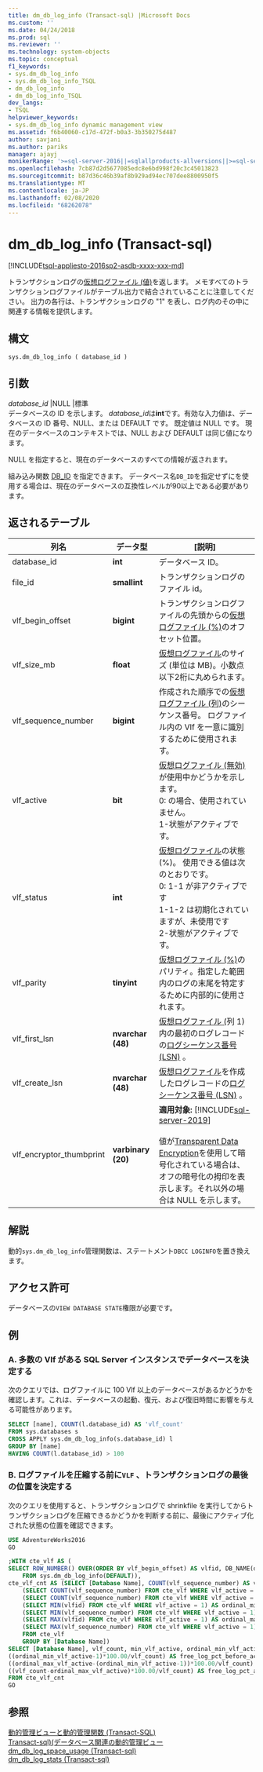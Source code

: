 ```yaml
---
title: dm_db_log_info (Transact-sql) |Microsoft Docs
ms.custom: ''
ms.date: 04/24/2018
ms.prod: sql
ms.reviewer: ''
ms.technology: system-objects
ms.topic: conceptual
f1_keywords:
- sys.dm_db_log_info
- sys.dm_db_log_info_TSQL
- dm_db_log_info
- dm_db_log_info_TSQL
dev_langs:
- TSQL
helpviewer_keywords:
- sys.dm_db_log_info dynamic management view
ms.assetid: f6b40060-c17d-472f-b0a3-3b350275d487
author: savjani
ms.author: pariks
manager: ajayj
monikerRange: '>=sql-server-2016||=sqlallproducts-allversions||>=sql-server-linux-2017||=azuresqldb-mi-current'
ms.openlocfilehash: 7cb87d2d5677085edc8e6bd998f20c3c45013823
ms.sourcegitcommit: b87d36c46b39af8b929ad94ec707dee8800950f5
ms.translationtype: MT
ms.contentlocale: ja-JP
ms.lasthandoff: 02/08/2020
ms.locfileid: "68262078"
---
```

# <a name="sysdm_db_log_info-transact-sql"></a>dm_db_log_info (Transact-sql)
[!INCLUDE[tsql-appliesto-2016sp2-asdb-xxxx-xxx-md](../../includes/tsql-appliesto-2016sp2-asdb-xxxx-xxx-md.md)]

トランザクションログの[仮想ログファイル (値)](../../relational-databases/sql-server-transaction-log-architecture-and-management-guide.md#physical_arch)を返します。 メモすべてのトランザクションログファイルがテーブル出力で結合されていることに注意してください。 出力の各行は、トランザクションログの "1" を表し、ログ内のその中に関連する情報を提供します。

## <a name="syntax"></a>構文  
  
```  
sys.dm_db_log_info ( database_id )  
``` 

## <a name="arguments"></a>引数  
 *database_id* |NULL |標準  
 データベースの ID を示します。 *database_id*は**int**です。有効な入力値は、データベースの ID 番号、NULL、または DEFAULT です。 既定値は NULL です。 現在のデータベースのコンテキストでは、NULL および DEFAULT は同じ値になります。
 
 NULL を指定すると、現在のデータベースのすべての情報が返されます。

 組み込み関数 [DB_ID](../../t-sql/functions/db-id-transact-sql.md) を指定できます。 データベース名`DB_ID`を指定せずにを使用する場合は、現在のデータベースの互換性レベルが90以上である必要があります。  

## <a name="table-returned"></a>返されるテーブル  

|列名|データ型|[説明]|  
|-----------------|---------------|-----------------|  
|database_id|**int**|データベース ID。|
|file_id|**smallint**|トランザクションログのファイル id。|  
|vlf_begin_offset|**bigint** |トランザクションログファイルの先頭からの[仮想ログファイル (%)](../../relational-databases/sql-server-transaction-log-architecture-and-management-guide.md#physical_arch)のオフセット位置。|
|vlf_size_mb |**float** |[仮想ログファイル](../../relational-databases/sql-server-transaction-log-architecture-and-management-guide.md#physical_arch)のサイズ (単位は MB)。小数点以下2桁に丸められます。|     
|vlf_sequence_number|**bigint** |作成された順序での[仮想ログファイル (列)](../../relational-databases/sql-server-transaction-log-architecture-and-management-guide.md#physical_arch)のシーケンス番号。 ログファイル内の Vlf を一意に識別するために使用されます。|
|vlf_active|**bit** |[仮想ログファイル (無効)](../../relational-databases/sql-server-transaction-log-architecture-and-management-guide.md#physical_arch)が使用中かどうかを示します。 <br />0: の場合、使用されていません。<br />1-状態がアクティブです。|
|vlf_status|**int** |[仮想ログファイル](../../relational-databases/sql-server-transaction-log-architecture-and-management-guide.md#physical_arch)の状態 (%)。 使用できる値は次のとおりです。 <br />0: 1-1 が非アクティブです <br />1-1-2 は初期化されていますが、未使用です <br /> 2-状態がアクティブです。|
|vlf_parity|**tinyint** |[仮想ログファイル (%)](../../relational-databases/sql-server-transaction-log-architecture-and-management-guide.md#physical_arch)のパリティ。指定した範囲内のログの末尾を特定するために内部的に使用されます。|
|vlf_first_lsn|**nvarchar (48)** |[仮想ログファイル (](../../relational-databases/sql-server-transaction-log-architecture-and-management-guide.md#physical_arch)列 1) 内の最初のログレコードの[ログシーケンス番号 (LSN)](../../relational-databases/sql-server-transaction-log-architecture-and-management-guide.md#Logical_Arch) 。|
|vlf_create_lsn|**nvarchar (48)** |[仮想ログファイル](../../relational-databases/sql-server-transaction-log-architecture-and-management-guide.md#physical_arch)を作成したログレコードの[ログシーケンス番号 (LSN)](../../relational-databases/sql-server-transaction-log-architecture-and-management-guide.md#Logical_Arch) 。|
|vlf_encryptor_thumbprint|**varbinary (20)**| **適用対象:** [!INCLUDE[sql-server-2019](../../includes/sssqlv15-md.md)] <br><br> 値が[Transparent Data Encryption](../../relational-databases/security/encryption/transparent-data-encryption.md)を使用して暗号化されている場合は、オフの暗号化の拇印を表示します。それ以外の場合は NULL を示します。 |

## <a name="remarks"></a>解説
動的`sys.dm_db_log_info`管理関数は、ステートメント`DBCC LOGINFO`を置き換えます。    
 
## <a name="permissions"></a>アクセス許可  
データベースの`VIEW DATABASE STATE`権限が必要です。  
  
## <a name="examples"></a>例  
  
### <a name="a-determing-databases-in-a-sql-server-instance-with-high-number-of-vlfs"></a>A. 多数の Vlf がある SQL Server インスタンスでデータベースを決定する
次のクエリでは、ログファイルに 100 Vlf 以上のデータベースがあるかどうかを確認します。これは、データベースの起動、復元、および復旧時間に影響を与える可能性があります。

```sql
SELECT [name], COUNT(l.database_id) AS 'vlf_count' 
FROM sys.databases s
CROSS APPLY sys.dm_db_log_info(s.database_id) l
GROUP BY [name]
HAVING COUNT(l.database_id) > 100
```

### <a name="b-determing-the-position-of-the-last-vlf-in-transaction-log-before-shrinking-the-log-file"></a>B. ログファイルを圧縮する前に`VLF` 、トランザクションログの最後の位置を決定する

次のクエリを使用すると、トランザクションログで shrinkfile を実行してからトランザクションログを圧縮できるかどうかを判断する前に、最後にアクティブ化された状態の位置を確認できます。

```sql
USE AdventureWorks2016
GO

;WITH cte_vlf AS (
SELECT ROW_NUMBER() OVER(ORDER BY vlf_begin_offset) AS vlfid, DB_NAME(database_id) AS [Database Name], vlf_sequence_number, vlf_active, vlf_begin_offset, vlf_size_mb
    FROM sys.dm_db_log_info(DEFAULT)),
cte_vlf_cnt AS (SELECT [Database Name], COUNT(vlf_sequence_number) AS vlf_count,
    (SELECT COUNT(vlf_sequence_number) FROM cte_vlf WHERE vlf_active = 0) AS vlf_count_inactive,
    (SELECT COUNT(vlf_sequence_number) FROM cte_vlf WHERE vlf_active = 1) AS vlf_count_active,
    (SELECT MIN(vlfid) FROM cte_vlf WHERE vlf_active = 1) AS ordinal_min_vlf_active,
    (SELECT MIN(vlf_sequence_number) FROM cte_vlf WHERE vlf_active = 1) AS min_vlf_active,
    (SELECT MAX(vlfid) FROM cte_vlf WHERE vlf_active = 1) AS ordinal_max_vlf_active,
    (SELECT MAX(vlf_sequence_number) FROM cte_vlf WHERE vlf_active = 1) AS max_vlf_active
    FROM cte_vlf
    GROUP BY [Database Name])
SELECT [Database Name], vlf_count, min_vlf_active, ordinal_min_vlf_active, max_vlf_active, ordinal_max_vlf_active,
((ordinal_min_vlf_active-1)*100.00/vlf_count) AS free_log_pct_before_active_log,
((ordinal_max_vlf_active-(ordinal_min_vlf_active-1))*100.00/vlf_count) AS active_log_pct,
((vlf_count-ordinal_max_vlf_active)*100.00/vlf_count) AS free_log_pct_after_active_log
FROM cte_vlf_cnt
GO
```

## <a name="see-also"></a>参照  
[動的管理ビューと動的管理関数 &#40;Transact-SQL&#41;](~/relational-databases/system-dynamic-management-views/system-dynamic-management-views.md)   
[Transact-sql&#41;&#40;データベース関連の動的管理ビュー](../../relational-databases/system-dynamic-management-views/database-related-dynamic-management-views-transact-sql.md)   
[dm_db_log_space_usage &#40;Transact-sql&#41;](../../relational-databases/system-dynamic-management-views/sys-dm-db-log-space-usage-transact-sql.md)   
[dm_db_log_stats &#40;Transact-sql&#41;](../../relational-databases/system-dynamic-management-views/sys-dm-db-log-stats-transact-sql.md)

